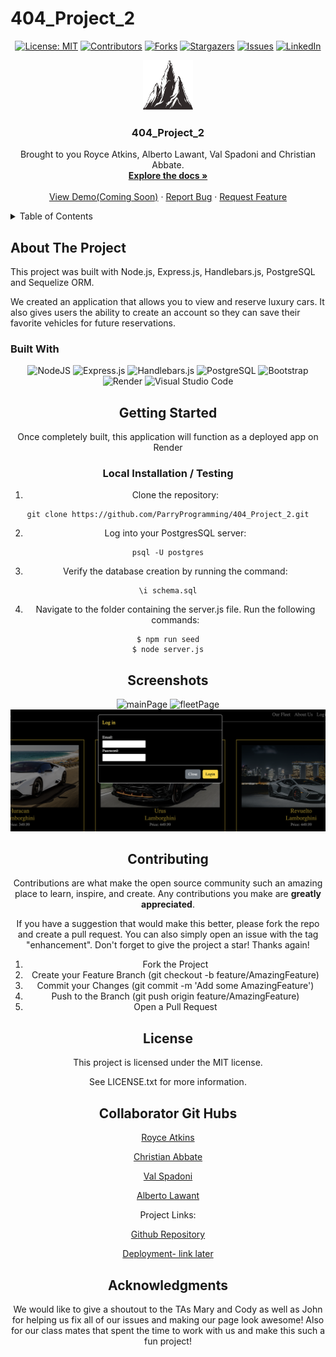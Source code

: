 # 404_Project_2
<div align="center">

[![License: MIT](https://img.shields.io/badge/License-MIT-yellow.svg)](https://opensource.org/licenses/MIT)
[![Contributors](https://img.shields.io/github/contributors/ParryProgramming/404_Project_2.svg?style=plastic&logo=appveyor)](https://github.com/ParryProgramming/404_Project_2/graphs/contributors)
[![Forks](https://img.shields.io/github/forks/ParryProgramming/404_Project_2.svg?style=plastic&logo=appveyor)](https://github.com/ParryProgramming/404_Project_2/network/members)
[![Stargazers](https://img.shields.io/github/stars/ParryProgramming/404_Project_2.svg?style=plastic&logo=appveyor)](https://github.com/ParryProgramming/404_Project_2/stargazers)
[![Issues](https://img.shields.io/github/issues/ParryProgramming/404_Project_2.svg?style=plastic&logo=appveyor)](https://github.com/ParryProgramming/404_Project_2/issues)
[![LinkedIn](https://img.shields.io/badge/-LinkedIn-black.svg?style=plastic&logo=appveyor&logo=linkedin&colorB=555)](https://linkedin.com/in/Wartech93)

</div>


<div align="center">
  <a href="https://github.com/ParryProgramming/404_Project_2">
    <img src="./public/images/summit-logo.png" alt="Logo" width="80" height="80">
  </a>

  <h3 align="center">404_Project_2</h3>

  <p align="center">
    Brought to you Royce Atkins, Alberto Lawant, Val Spadoni and Christian Abbate.<br />
    <a href="https://github.com/ParryProgramming/404_Project_2"><strong>Explore the docs »</strong></a>
    <br />
    <br />
    <!-- TODO- add deployed link -->
    <a href="https://github.com/ParryProgramming/404_Project_2">View Demo(Coming Soon)</a>
    ·
    <a href="https://github.com/ParryProgramming/404_Project_2/issues">Report Bug</a>
    ·
    <a href="https://github.com/ParryProgramming/404_Project_2/issues">Request Feature</a>

  </p>
</div>

<!-- TABLE OF CONTENTS -->
<details>
  <summary>Table of Contents</summary>
  <ol>
    <li>
      <a href="#about-the-project">About The Project</a>
      <ul>
        <li><a href="#built-with">Built With</a></li>
      </ul>
    </li>
    <li>
      <a href="#getting-started">Getting Started</a>
      <ul>
        <li><a href="#installation">Installation</a></li>
      </ul>
    </li>
    <li><a href="#usage">Usage</a></li>
    <li><a href="#roadmap">Roadmap</a></li>
    <li><a href="#contributing">Contributing</a></li>
    <li><a href="#license">License</a></li>
    <li><a href="#contact">Contact</a></li>
    <li><a href="#acknowledgments">Acknowledgments</a></li>
  </ol>
</details>

## About The Project

This project was built with Node.js, Express.js, Handlebars.js, PostgreSQL and Sequelize ORM. 

We created an application that allows you to view and reserve luxury cars. It also gives users the ability to create an account so they can save their favorite vehicles for future reservations.

### Built With

<div align="center">

![NodeJS](https://img.shields.io/badge/node.js-6DA55F?style=for-the-badge&logo=node.js&logoColor=white)
![Express.js](https://img.shields.io/badge/express.js-%23404d59.svg?style=for-the-badge&logo=express&logoColor=%2361DAFB)
![Handlebars.js](https://img.shields.io/badge/Handlebars.js-000?logo=handlebarsdotjs&logoColor=fff&style=flat-square)
![PostgreSQL](https://img.shields.io/badge/PostgreSQL-316192?style=for-the-badge&logo=postgresql&logoColor=white)
![Bootstrap](https://img.shields.io/badge/Bootstrap-563D7C?style=for-the-badge&logo=bootstrap&logoColor=white)
![Render](https://img.shields.io/badge/Render-%46E3B7.svg?style=for-the-badge&logo=render&logoColor=white)
![Visual Studio Code](https://img.shields.io/badge/Visual%20Studio%20Code-0078d7.svg?style=for-the-badge&logo=visual-studio-code&logoColor=white)

<!-- GETTING STARTED -->

## Getting Started

Once completely built, this application will function as a deployed app on Render

### Local Installation / Testing

1. Clone the repository:

```
git clone https://github.com/ParryProgramming/404_Project_2.git
```

2. Log into your PostgresSQL server:

```
psql -U postgres
```

3. Verify the database creation by running the command:

```
\i schema.sql
```

4. Navigate to the folder containing the server.js file. Run the following commands:

```
$ npm run seed
$ node server.js
```

## Screenshots

![mainPage](./public/images/screenshots/mainPage.png)
![fleetPage](./public/images/screenshots/fleetPage.png)
![logInPage](./public/images/screenshots/logIn.png)

## Contributing

Contributions are what make the open source community such an amazing place to learn, inspire, and create. Any contributions you make are **greatly appreciated**.

If you have a suggestion that would make this better, please fork the repo and create a pull request. You can also simply open an issue with the tag "enhancement".
Don't forget to give the project a star! Thanks again!

1. Fork the Project
2. Create your Feature Branch (git checkout -b feature/AmazingFeature)
3. Commit your Changes (git commit -m 'Add some AmazingFeature')
4. Push to the Branch (git push origin feature/AmazingFeature)
5. Open a Pull Request


## License

This project is licensed under the MIT license.

See LICENSE.txt for more information.


## Collaborator Git Hubs

[Royce Atkins](https://github.com/Wartech93) 

[Christian Abbate](https://github.com/Abbate11) 

[Val Spadoni](https://github.com/oooweeee) 

[Alberto Lawant](https://github.com/ParryProgramming)


Project Links:


[Github Repository](https://github.com/ParryProgramming/404_Project_2)


[Deployment- link later]()


## Acknowledgments

We would like to give a shoutout to the TAs Mary and Cody as well as John for helping us fix all of our issues and making our page look awesome! Also for our class mates that spent the time to work with us and make this such a fun project!